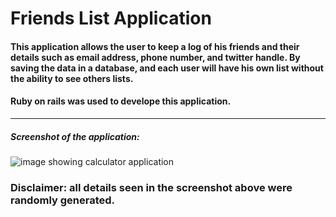 # Friends List Application

#### This application allows the user to keep a log of his friends and their details such as email address, phone number, and twitter handle. By saving the data in a database, and each user will have his own list without the ability to see others lists.

#### Ruby on rails was used to develope this application.

-----
##### Screenshot of the application:

![image showing calculator application](https://www.sirajsaleem.com/images/friends-list/friends-list-app.png)

### Disclaimer: all details seen in the screenshot above were randomly generated.
